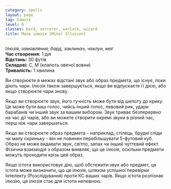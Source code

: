 ```yaml
---
category: spells
layout: page
tag: Ілюзія
level: 0
classes: bard, sorcerer, warlock, wizard
title: Мала ілюзія [Minor Illusion]
---
```


_Ілюзія, замовляння; бард, заклинач, чаклун, маг_    
**Час створення:** 1 дія    
**Відстань:** 30 футів    
**Складові:** С, М (клапоть овечої вовни)    
**Тривалість:** 1 хвилина    

Ви створюєте в межах відстані звук або образ предмета, що існує, поки діють чари. Ілюзія також завершується, якщо ви відпускаєте її дією, або якщо створюєте чари знову.    

Якщо ви створюєте звук, його гучність може бути від шепоту до крику. Це може бути ваш голос, чийсь інший голос, левовий рик, удари барабанів чи інший звук за вашим вибором. Звук триває безперервно на час дії чарів, або ви можете створити окремі звуки в різний час, перш ніж чари завершаться.    

Якщо ви створюєте образ предмета - наприклад, стілець, брудні сліди чи малу скриньку - він не повинен перебільшувати 5-футовий куб. Образ не може видавати звук, світло, запах чи інший чуттєвий ефект. Фізична взаємодія з образом виявляє, що це ілюзія, оскільки предмети можуть проходити крізь цей образ.    

Якщо істота використовує дію, щоб обстежити звук або предмет, ця істота може визначити, що це ілюзія, шляхом успішної перевірки Інтелекту (Розслідування) проти КС ваших чарів. Якщо істота розпізнає ілюзію, ця ілюзія стає для істоти непевною. 

